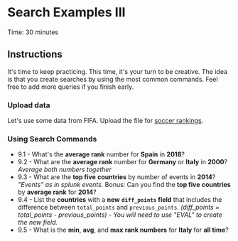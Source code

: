 # Search Examples III
Time: 30 minutes

## Instructions
It's time to keep practicing. This time, it's your turn to be creative. The idea is that you create searches by using the most common commands. Feel free to add more queries if you finish early.

### Upload data
Let's use some data from FIFA. Upload the file for [soccer rankings](../data/fifa-international-soccer-mens-ranking-1993now.zip).

### Using Search Commands

- 9.1 - What's the __average rank__ number for __Spain__ in __2018__?
- 9.2 - What are the __average rank__ number for __Germany__ or __Italy__ in __2000__?  _Average both numbers together_
- 9.3 - What are the __top five__ __countries__ by number of events in __2014__? _"Events" as in splunk events._  Bonus: Can you find the __top five__ __countries__ by __average rank__ for __2014__?
- 9.4 - List the __countries__ with a __new__ __`diff_points` field__ that includes the difference between `total_points` and `previous_points`. _(diff_points = total_points - previous_points) - You will need to use "EVAL" to create the new field._
- 9.5 - What is the __min__, __avg__, and __max__ __rank numbers__ for __Italy__ for __all time__?
